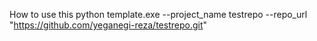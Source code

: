 How to use this 
python template.exe --project_name testrepo --repo_url "https://github.com/yeganegi-reza/testrepo.git"
